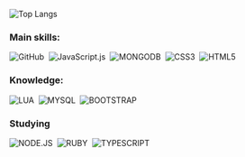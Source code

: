 ![Top Langs](https://github-readme-stats.vercel.app/api/top-langs/?username=RuanV-S&hide_progress=true)

### Main skills:
![GitHub](https://img.shields.io/badge/-GitHub-0D1117?style=for-the-badge&logo=github&labelColor=0D1117)&nbsp;
![JavaScript.js](https://img.shields.io/badge/JavaScript-F7DF1E?style=for-the-badge&logo=javascript&logoColor=black)&nbsp;
![MONGODB](https://img.shields.io/badge/MongoDB-4EA94B?style=for-the-badge&logo=mongodb&logoColor=white)&nbsp;
![CSS3](https://img.shields.io/badge/CSS3-1572B6?style=for-the-badge&logo=css3&logoColor=white)&nbsp;
![HTML5](https://img.shields.io/badge/HTML5-E34F26?style=for-the-badge&logo=html5&logoColor=white)&nbsp; 

 ### Knowledge:
![LUA](https://img.shields.io/badge/Lua-2C2D72?style=for-the-badge&logo=lua&logoColor=white)&nbsp;
![MYSQL](https://img.shields.io/badge/MySQL-00000F?style=for-the-badge&logo=mysql&logoColor=white)&nbsp;
![BOOTSTRAP](https://img.shields.io/badge/Bootstrap-563D7C?style=for-the-badge&logo=bootstrap&logoColor=white)&nbsp;
 
 ### Studying
![NODE.JS](https://img.shields.io/badge/Node.js-43853D?style=for-the-badge&logo=node.js&logoColor=white)&nbsp; 
![RUBY](https://img.shields.io/badge/Ruby-CC342D?style=for-the-badge&logo=ruby&logoColor=white)&nbsp;
![TYPESCRIPT](https://img.shields.io/badge/TypeScript-007ACC?style=for-the-badge&logo=typescript&logoColor=white)&nbsp;
